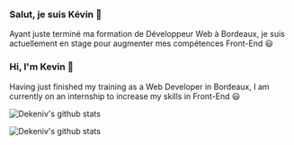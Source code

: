 ### Salut, je suis Kévin :wave:

Ayant juste terminé ma formation de Développeur Web à Bordeaux, je suis actuellement en stage pour augmenter mes compétences Front-End :smiley:


### Hi, I'm Kevin :wave:

Having just finished my training as a Web Developer in Bordeaux, I am currently on an internship to increase my skills in Front-End :smiley:



![Dekeniv's github stats](https://github-readme-stats.vercel.app/api?username=Dekeniv&show_icons=true&include_all_commits=true&hide=contribs,stars,prs,issues&hide_border=true&count_private=true&theme=radical)

![Dekeniv's github stats](https://github-readme-stats.vercel.app/api?username=Dekeniv&show_icons=true&theme=radical)
